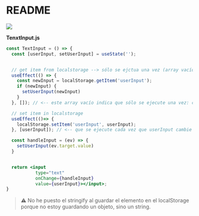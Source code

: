 # README

![](https://media3.giphy.com/media/iTiG5vhZs7II/giphy.gif?cid=ecf05e47d379a3b6f4eef044b395713349bda5f03a47ce56&rid=giphy.gif)

**TenxtInput.js**

```jsx
const TextInput = () => {
  const [userInput, setUserInput] = useState('');


  // get item from localstorage --> sólo se ejctua una vez (array vacío)
  useEffect(() => {
    const newInput = localStorage.getItem('userInput');
    if (newInput) {
      setUserInput(newInput)
    }
  }, []); // <-- este array vacío indica que sólo se ejecute una vez: cuando el componente sea mounted

  // set item in localstorage
  useEffect(()=> {
    localStorage.setItem('userInput', userInput); 
  }, [userInput]); // <-- que se ejecute cada vez que userInput cambie

  const handleInput = (ev) => {
    setUserInput(ev.target.value)
  }


  return <input 
           type="text" 
           onChange={handleInput} 
           value={userInput}></input>;
}
```

> ⚠️ No he puesto el stringify al guardar el elemento en el localStorage porque no estoy guardando un objeto, sino un string.

